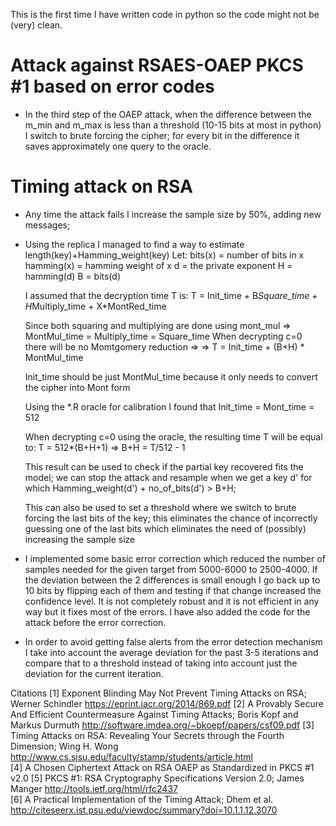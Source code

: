 This is the first time I have written code in python so the code might not
be (very) clean.

Attack against RSAES-OAEP PKCS #1 based on error codes
======================================================
* In the third step of the OAEP attack, when the difference between the m_min and m_max is less
  than a threshold (10-15 bits at most in python) I switch to brute forcing the
  cipher; for every bit in the difference it saves approximately one query to 
  the oracle. 
  

Timing attack on RSA
====================
* Any time the attack fails I increase the sample size by 50%, adding new
  messages;
  
* Using the replica I managed to find a way to estimate
  length(key)+Hamming_weight(key)
    Let:
    bits(x) = number of bits in x
    hamming(x) = hamming weight of x
    d = the private exponent
    H = hamming(d)
    B = bits(d)
    
    I assumed that the decryption time T is:
    T = Init_time + B*Square_time + H*Multiply_time + X*MontRed_time
    
    Since both squaring and multiplying are done using mont_mul =>
    MontMul_time = Multiply_time = Square_time
    When decrypting c=0 there will be no Momtgomery reduction =>
    => T = Init_time + (B+H) * MontMul_time
    
    Init_time should be just MontMul_time because it only needs to convert the
    cipher into Mont form
    
    Using the *.R oracle for calibration I found that 
    Init_time = Mont_time = 512
    
    When decrypting c=0 using the oracle, the resulting time T will be equal to:
    T = 512*(B+H+1) => B+H = T/512 - 1
    
    This result can be used to check if the partial key recovered fits the 
    model; we can stop the attack and resample when we get a key d' for which
    Hamming_weight(d') + no_of_bits(d') > B+H; 
    
    This can also be used to set a threshold where we switch to brute forcing
    the last bits of the key; this eliminates the chance of incorrectly
    guessing one of the last bits which eliminates the need of (possibly)
    increasing the sample size
    
* I implemented some basic error correction which reduced the number of samples
  needed for the given target from 5000-6000 to 2500-4000. If the deviation
  between the 2 differences is small enough I go back up to 10 bits by flipping
  each of them and testing if that change increased the confidence level.
  It is not completely robust and it is not efficient in any way but it fixes
  most of the errors.
  I have also added the code for the attack before the error correction.
  
* In order to avoid getting false alerts from the error detection mechanism I
  take into account the average deviation for the past 3-5 iterations and 
  compare that to a threshold instead of taking into account just the deviation
  for the current iteration.
  
  
Citations
    [1] Exponent Blinding May Not Prevent Timing Attacks on RSA; Werner Schindler
        https://eprint.iacr.org/2014/869.pdf
    [2] A Provably Secure And Efficient Countermeasure Against Timing Attacks;
        Boris Kopf and Markus Durmuth
        http://software.imdea.org/~bkoepf/papers/csf09.pdf
    [3] Timing Attacks on RSA: Revealing Your Secrets through the Fourth Dimension;
        Wing H. Wong
        http://www.cs.sjsu.edu/faculty/stamp/students/article.html   
    [4] A Chosen Ciphertext Attack on RSA OAEP as Standardized in PKCS #1 v2.0
    [5] PKCS #1: RSA Cryptography Specifications Version 2.0; James Manger
        http://tools.ietf.org/html/rfc2437   
    [6] A Practical Implementation of the Timing Attack; Dhem et al.
        http://citeseerx.ist.psu.edu/viewdoc/summary?doi=10.1.1.12.3070 



  
    
